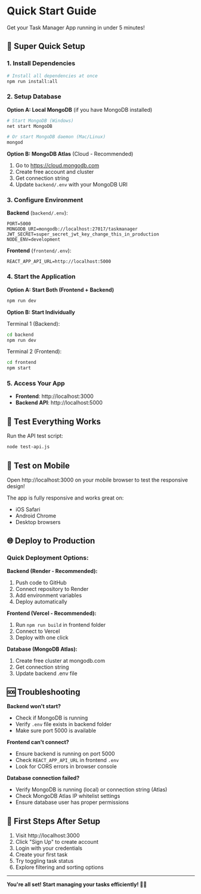 # Quick Start Guide

Get your Task Manager App running in under 5 minutes!

## 🚀 Super Quick Setup

### 1. Install Dependencies
```bash
# Install all dependencies at once
npm run install:all
```

### 2. Setup Database

**Option A: Local MongoDB** (if you have MongoDB installed)
```bash
# Start MongoDB (Windows)
net start MongoDB

# Or start MongoDB daemon (Mac/Linux)
mongod
```

**Option B: MongoDB Atlas** (Cloud - Recommended)
1. Go to https://cloud.mongodb.com
2. Create free account and cluster
3. Get connection string
4. Update `backend/.env` with your MongoDB URI

### 3. Configure Environment

**Backend** (`backend/.env`):
```env
PORT=5000
MONGODB_URI=mongodb://localhost:27017/taskmanager
JWT_SECRET=super_secret_jwt_key_change_this_in_production
NODE_ENV=development
```

**Frontend** (`frontend/.env`):
```env
REACT_APP_API_URL=http://localhost:5000
```

### 4. Start the Application

**Option A: Start Both (Frontend + Backend)**
```bash
npm run dev
```

**Option B: Start Individually**

Terminal 1 (Backend):
```bash
cd backend
npm run dev
```

Terminal 2 (Frontend):
```bash
cd frontend
npm start
```

### 5. Access Your App

- **Frontend**: http://localhost:3000
- **Backend API**: http://localhost:5000

## 🧪 Test Everything Works

Run the API test script:
```bash
node test-api.js
```

## 📱 Test on Mobile

Open http://localhost:3000 on your mobile browser to test the responsive design!

The app is fully responsive and works great on:
- iOS Safari
- Android Chrome
- Desktop browsers

## 🌐 Deploy to Production

### Quick Deployment Options:

**Backend (Render - Recommended):**
1. Push code to GitHub
2. Connect repository to Render
3. Add environment variables
4. Deploy automatically

**Frontend (Vercel - Recommended):**
1. Run `npm run build` in frontend folder
2. Connect to Vercel
3. Deploy with one click

**Database (MongoDB Atlas):**
1. Create free cluster at mongodb.com
2. Get connection string
3. Update backend .env file

## 🆘 Troubleshooting

**Backend won't start?**
- Check if MongoDB is running
- Verify `.env` file exists in backend folder
- Make sure port 5000 is available

**Frontend can't connect?**
- Ensure backend is running on port 5000
- Check `REACT_APP_API_URL` in frontend `.env`
- Look for CORS errors in browser console

**Database connection failed?**
- Verify MongoDB is running (local) or connection string (Atlas)
- Check MongoDB Atlas IP whitelist settings
- Ensure database user has proper permissions

## 🎯 First Steps After Setup

1. Visit http://localhost:3000
2. Click "Sign Up" to create account
3. Login with your credentials
4. Create your first task
5. Try toggling task status
6. Explore filtering and sorting options

---

**You're all set! Start managing your tasks efficiently! 📝✨**
